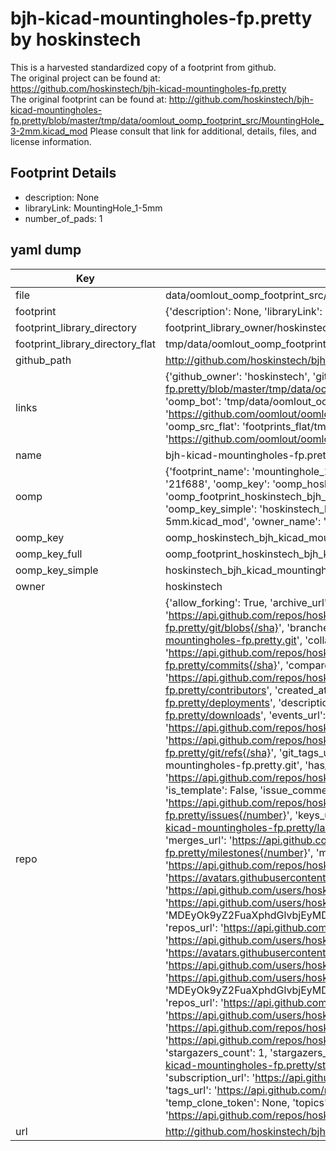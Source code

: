 # bjh-kicad-mountingholes-fp.pretty by hoskinstech  
This is a harvested standardized copy of a footprint from github.  
The original project can be found at:  
https://github.com/hoskinstech/bjh-kicad-mountingholes-fp.pretty  
The original footprint can be found at:
http://github.com/hoskinstech/bjh-kicad-mountingholes-fp.pretty/blob/master/tmp/data/oomlout_oomp_footprint_src/MountingHole_3-2mm.kicad_mod
Please consult that link for additional, details, files, and license information.  
## Footprint Details
* description: None  
* libraryLink: MountingHole_1-5mm  
* number_of_pads: 1  
## yaml dump  
| Key | Value |  
| --- | --- |  
| file | data/oomlout_oomp_footprint_src/bjh-kicad-mountingholes-fp.pretty/MountingHole_1-5mm.kicad_mod |  
| footprint | {'description': None, 'libraryLink': 'MountingHole_1-5mm', 'number_of_pads': 1} |  
| footprint_library_directory | footprint_library_owner/hoskinstech_bjh-kicad-mountingholes-fp.pretty |  
| footprint_library_directory_flat | tmp/data/oomlout_oomp_footprint_src/footprints_flat/hoskinstech_bjh_kicad_mountingholes_fp_mountinghole_1_5mm/working |  
| github_path | http://github.com/hoskinstech/bjh-kicad-mountingholes-fp.pretty/blob/master/tmp/data/oomlout_oomp_footprint_src/MountingHole_1-5mm.kicad_mod |  
| links | {'github_owner': 'hoskinstech', 'github_repo_name': 'bjh-kicad-mountingholes-fp.pretty', 'github_src': 'http://github.com/hoskinstech/bjh-kicad-mountingholes-fp.pretty/blob/master/tmp/data/oomlout_oomp_footprint_src/MountingHole_3-2mm.kicad_mod', 'github_src_repo': 'https://github.com/hoskinstech/bjh-kicad-mountingholes-fp.pretty', 'oomp_bot': 'tmp/data/oomlout_oomp_footprint_src/footprints/hoskinstech_bjh_kicad_mountingholes_fp_mountinghole_1_5mm/working', 'oomp_bot_github': 'https://github.com/oomlout/oomlout_oomp_footprint_bot/tree/main/tmp/data/oomlout_oomp_footprint_src/footprints/hoskinstech_bjh_kicad_mountingholes_fp_mountinghole_1_5mm/working', 'oomp_src_flat': 'footprints_flat/tmp/data/oomlout_oomp_footprint_src/footprints_flat/hoskinstech_bjh_kicad_mountingholes_fp_mountinghole_1_5mm/working', 'oomp_src_flat_github': 'https://github.com/oomlout/oomlout_oomp_footprint_src/tree/main/tmp/data/oomlout_oomp_footprint_src/footprints_flat/hoskinstech_bjh_kicad_mountingholes_fp_mountinghole_1_5mm/working'} |  
| name | bjh-kicad-mountingholes-fp.pretty |  
| oomp | {'footprint_name': 'mountinghole_1_5mm', 'library_name': 'bjh_kicad_mountingholes_fp', 'md5': '21f688cb2c03b7dd541cb0f45cf98264', 'md5_10': '21f688cb2c', 'md5_5': '21f68', 'md5_6': '21f688', 'oomp_key': 'oomp_hoskinstech_bjh_kicad_mountingholes_fp_mountinghole_1_5mm', 'oomp_key_extra': 'oomp_footprint_hoskinstech_bjh_kicad_mountingholes_fp_mountinghole_1_5mm', 'oomp_key_full': 'oomp_footprint_hoskinstech_bjh_kicad_mountingholes_fp_mountinghole_1_5mm_21f688', 'oomp_key_simple': 'hoskinstech_bjh_kicad_mountingholes_fp_mountinghole_1_5mm', 'original_filename': 'data/oomlout_oomp_footprint_src/bjh-kicad-mountingholes-fp.pretty/MountingHole_1-5mm.kicad_mod', 'owner_name': 'hoskinstech'} |  
| oomp_key | oomp_hoskinstech_bjh_kicad_mountingholes_fp_mountinghole_1_5mm |  
| oomp_key_full | oomp_footprint_hoskinstech_bjh_kicad_mountingholes_fp_mountinghole_1_5mm |  
| oomp_key_simple | hoskinstech_bjh_kicad_mountingholes_fp_mountinghole_1_5mm |  
| owner | hoskinstech |  
| repo | {'allow_forking': True, 'archive_url': 'https://api.github.com/repos/hoskinstech/bjh-kicad-mountingholes-fp.pretty/{archive_format}{/ref}', 'archived': False, 'assignees_url': 'https://api.github.com/repos/hoskinstech/bjh-kicad-mountingholes-fp.pretty/assignees{/user}', 'blobs_url': 'https://api.github.com/repos/hoskinstech/bjh-kicad-mountingholes-fp.pretty/git/blobs{/sha}', 'branches_url': 'https://api.github.com/repos/hoskinstech/bjh-kicad-mountingholes-fp.pretty/branches{/branch}', 'clone_url': 'https://github.com/hoskinstech/bjh-kicad-mountingholes-fp.pretty.git', 'collaborators_url': 'https://api.github.com/repos/hoskinstech/bjh-kicad-mountingholes-fp.pretty/collaborators{/collaborator}', 'comments_url': 'https://api.github.com/repos/hoskinstech/bjh-kicad-mountingholes-fp.pretty/comments{/number}', 'commits_url': 'https://api.github.com/repos/hoskinstech/bjh-kicad-mountingholes-fp.pretty/commits{/sha}', 'compare_url': 'https://api.github.com/repos/hoskinstech/bjh-kicad-mountingholes-fp.pretty/compare/{base}...{head}', 'contents_url': 'https://api.github.com/repos/hoskinstech/bjh-kicad-mountingholes-fp.pretty/contents/{+path}', 'contributors_url': 'https://api.github.com/repos/hoskinstech/bjh-kicad-mountingholes-fp.pretty/contributors', 'created_at': '2015-07-28T17:26:29Z', 'default_branch': 'master', 'deployments_url': 'https://api.github.com/repos/hoskinstech/bjh-kicad-mountingholes-fp.pretty/deployments', 'description': 'A repository of kicad mounting hole footprints', 'disabled': False, 'downloads_url': 'https://api.github.com/repos/hoskinstech/bjh-kicad-mountingholes-fp.pretty/downloads', 'events_url': 'https://api.github.com/repos/hoskinstech/bjh-kicad-mountingholes-fp.pretty/events', 'fork': False, 'forks': 2, 'forks_count': 2, 'forks_url': 'https://api.github.com/repos/hoskinstech/bjh-kicad-mountingholes-fp.pretty/forks', 'full_name': 'hoskinstech/bjh-kicad-mountingholes-fp.pretty', 'git_commits_url': 'https://api.github.com/repos/hoskinstech/bjh-kicad-mountingholes-fp.pretty/git/commits{/sha}', 'git_refs_url': 'https://api.github.com/repos/hoskinstech/bjh-kicad-mountingholes-fp.pretty/git/refs{/sha}', 'git_tags_url': 'https://api.github.com/repos/hoskinstech/bjh-kicad-mountingholes-fp.pretty/git/tags{/sha}', 'git_url': 'git://github.com/hoskinstech/bjh-kicad-mountingholes-fp.pretty.git', 'has_discussions': False, 'has_downloads': True, 'has_issues': True, 'has_pages': False, 'has_projects': True, 'has_wiki': True, 'homepage': None, 'hooks_url': 'https://api.github.com/repos/hoskinstech/bjh-kicad-mountingholes-fp.pretty/hooks', 'html_url': 'https://github.com/hoskinstech/bjh-kicad-mountingholes-fp.pretty', 'id': 39848064, 'is_template': False, 'issue_comment_url': 'https://api.github.com/repos/hoskinstech/bjh-kicad-mountingholes-fp.pretty/issues/comments{/number}', 'issue_events_url': 'https://api.github.com/repos/hoskinstech/bjh-kicad-mountingholes-fp.pretty/issues/events{/number}', 'issues_url': 'https://api.github.com/repos/hoskinstech/bjh-kicad-mountingholes-fp.pretty/issues{/number}', 'keys_url': 'https://api.github.com/repos/hoskinstech/bjh-kicad-mountingholes-fp.pretty/keys{/key_id}', 'labels_url': 'https://api.github.com/repos/hoskinstech/bjh-kicad-mountingholes-fp.pretty/labels{/name}', 'language': None, 'languages_url': 'https://api.github.com/repos/hoskinstech/bjh-kicad-mountingholes-fp.pretty/languages', 'license': None, 'merges_url': 'https://api.github.com/repos/hoskinstech/bjh-kicad-mountingholes-fp.pretty/merges', 'milestones_url': 'https://api.github.com/repos/hoskinstech/bjh-kicad-mountingholes-fp.pretty/milestones{/number}', 'mirror_url': None, 'name': 'bjh-kicad-mountingholes-fp.pretty', 'network_count': 2, 'node_id': 'MDEwOlJlcG9zaXRvcnkzOTg0ODA2NA==', 'notifications_url': 'https://api.github.com/repos/hoskinstech/bjh-kicad-mountingholes-fp.pretty/notifications{?since,all,participating}', 'open_issues': 0, 'open_issues_count': 0, 'organization': {'avatar_url': 'https://avatars.githubusercontent.com/u/12068223?v=4', 'events_url': 'https://api.github.com/users/hoskinstech/events{/privacy}', 'followers_url': 'https://api.github.com/users/hoskinstech/followers', 'following_url': 'https://api.github.com/users/hoskinstech/following{/other_user}', 'gists_url': 'https://api.github.com/users/hoskinstech/gists{/gist_id}', 'gravatar_id': '', 'html_url': 'https://github.com/hoskinstech', 'id': 12068223, 'login': 'hoskinstech', 'node_id': 'MDEyOk9yZ2FuaXphdGlvbjEyMDY4MjIz', 'organizations_url': 'https://api.github.com/users/hoskinstech/orgs', 'received_events_url': 'https://api.github.com/users/hoskinstech/received_events', 'repos_url': 'https://api.github.com/users/hoskinstech/repos', 'site_admin': False, 'starred_url': 'https://api.github.com/users/hoskinstech/starred{/owner}{/repo}', 'subscriptions_url': 'https://api.github.com/users/hoskinstech/subscriptions', 'type': 'Organization', 'url': 'https://api.github.com/users/hoskinstech'}, 'owner': {'avatar_url': 'https://avatars.githubusercontent.com/u/12068223?v=4', 'events_url': 'https://api.github.com/users/hoskinstech/events{/privacy}', 'followers_url': 'https://api.github.com/users/hoskinstech/followers', 'following_url': 'https://api.github.com/users/hoskinstech/following{/other_user}', 'gists_url': 'https://api.github.com/users/hoskinstech/gists{/gist_id}', 'gravatar_id': '', 'html_url': 'https://github.com/hoskinstech', 'id': 12068223, 'login': 'hoskinstech', 'node_id': 'MDEyOk9yZ2FuaXphdGlvbjEyMDY4MjIz', 'organizations_url': 'https://api.github.com/users/hoskinstech/orgs', 'received_events_url': 'https://api.github.com/users/hoskinstech/received_events', 'repos_url': 'https://api.github.com/users/hoskinstech/repos', 'site_admin': False, 'starred_url': 'https://api.github.com/users/hoskinstech/starred{/owner}{/repo}', 'subscriptions_url': 'https://api.github.com/users/hoskinstech/subscriptions', 'type': 'Organization', 'url': 'https://api.github.com/users/hoskinstech'}, 'private': False, 'pulls_url': 'https://api.github.com/repos/hoskinstech/bjh-kicad-mountingholes-fp.pretty/pulls{/number}', 'pushed_at': '2016-07-31T23:06:10Z', 'releases_url': 'https://api.github.com/repos/hoskinstech/bjh-kicad-mountingholes-fp.pretty/releases{/id}', 'size': 140, 'ssh_url': 'git@github.com:hoskinstech/bjh-kicad-mountingholes-fp.pretty.git', 'stargazers_count': 1, 'stargazers_url': 'https://api.github.com/repos/hoskinstech/bjh-kicad-mountingholes-fp.pretty/stargazers', 'statuses_url': 'https://api.github.com/repos/hoskinstech/bjh-kicad-mountingholes-fp.pretty/statuses/{sha}', 'subscribers_count': 3, 'subscribers_url': 'https://api.github.com/repos/hoskinstech/bjh-kicad-mountingholes-fp.pretty/subscribers', 'subscription_url': 'https://api.github.com/repos/hoskinstech/bjh-kicad-mountingholes-fp.pretty/subscription', 'svn_url': 'https://github.com/hoskinstech/bjh-kicad-mountingholes-fp.pretty', 'tags_url': 'https://api.github.com/repos/hoskinstech/bjh-kicad-mountingholes-fp.pretty/tags', 'teams_url': 'https://api.github.com/repos/hoskinstech/bjh-kicad-mountingholes-fp.pretty/teams', 'temp_clone_token': None, 'topics': [], 'trees_url': 'https://api.github.com/repos/hoskinstech/bjh-kicad-mountingholes-fp.pretty/git/trees{/sha}', 'updated_at': '2023-01-07T23:33:57Z', 'url': 'https://api.github.com/repos/hoskinstech/bjh-kicad-mountingholes-fp.pretty', 'visibility': 'public', 'watchers': 1, 'watchers_count': 1, 'web_commit_signoff_required': False} |  
| url | http://github.com/hoskinstech/bjh-kicad-mountingholes-fp.pretty |  

